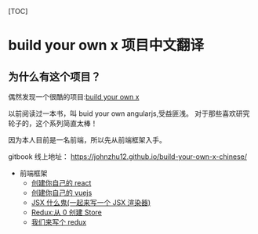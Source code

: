 [TOC]

# build your own x 项目中文翻译

## 为什么有这个项目？

偶然发现一个很酷的项目:[build your own x](https://github.com/danistefanovic/build-your-own-x/blob/master/README.md)

以前阅读过一本书，叫 buid your own angularjs,受益匪浅。
对于那些喜欢研究轮子的，这个系列简直太棒！

因为本人目前是一名前端，所以先从前端框架入手。

gitbook 线上地址： https://johnzhu12.github.io/build-your-own-x-chinese/

- 前端框架
  - [创建你自己的 react](./前端框架/创建你自己的react/创建你自己的react.md)
  - [创建你自己的 vuejs](./前端框架/创建你自己的vuejs/创建你自己的vuejs.md)
  - [JSX 什么鬼(一起来写一个 JSX 渲染器)](./前端框架/JSXWTH.md)
  - [Redux:从 0 创建 Store](./前端框架/Redux:从0创建Store.md)
  - [我们来写个 redux](./前端框架/我们来写个redux.md)
